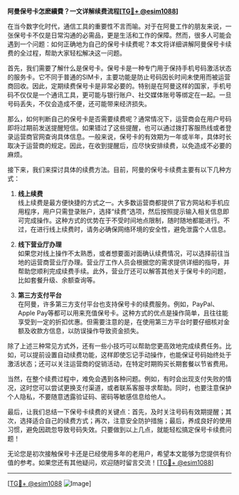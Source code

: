 **阿曼保号卡怎麽續費？一文详解续费流程[[TG💪+ @esim1088](https://t.me/s/esim1088)]**

在当今数字化时代，通信工具的重要性不言而喻。对于在阿曼工作的朋友来说，一张保号卡不仅是日常沟通的必需品，更是生活和工作的保障。然而，很多人可能会遇到一个问题：如何正确地为自己的保号卡续费呢？本文将详细讲解阿曼保号卡续费的全过程，帮助大家轻松解决这一问题。

首先，我们需要了解什么是保号卡。保号卡是一种专门用于保持手机号码激活状态的服务卡。它不同于普通的SIM卡，主要功能是防止号码因长时间未使用而被运营商回收。因此，定期续费保号卡是非常必要的。特别是在阿曼这样的国家，手机号码不仅仅是一个通讯工具，更可能与银行账户、社交媒体账号等绑定在一起。一旦号码丢失，不仅会造成不便，还可能带来经济损失。

那么，如何判断自己的保号卡是否需要续费呢？通常情况下，运营商会在用户号码即将过期前发送提醒短信。如果错过了这些提醒，也可以通过拨打客服热线或者登录运营商官网查询具体信息。一般来说，保号卡的有效期为一年或半年，具体时长取决于运营商的规定。因此，在收到提醒后，应尽快安排续费，以免造成不必要的麻烦。

接下来，我们来探讨具体的续费方法。目前，阿曼的保号卡续费主要有以下几种方式：

1. **线上续费**  
   线上续费是最方便快捷的方式之一。大多数运营商都提供了官方网站和手机应用程序，用户只需登录账户，选择“续费”选项，然后按照提示输入相关信息即可完成操作。这种方式的优势在于不受时间地点限制，随时随地都能进行。不过，在进行线上续费时，请务必确保网络环境的安全性，避免泄露个人信息。

2. **线下营业厅办理**  
   如果您对线上操作不太熟悉，或者想要面对面确认续费情况，可以选择前往当地的运营商营业厅办理。营业厅工作人员会根据您的需求提供详细的指导，并帮助您顺利完成续费手续。此外，营业厅还可以解答其他关于保号卡的问题，比如套餐升级、余额查询等。

3. **第三方支付平台**  
   在阿曼，许多第三方支付平台也支持保号卡的续费服务。例如，PayPal、Apple Pay等都可以用来充值保号卡。这种方式的优点是操作简单，且往往能享受到一定的折扣优惠。但需要注意的是，在使用第三方平台时要仔细核对金额及收款方信息，以防误操作导致资金损失。

除了上述三种常见方式外，还有一些小技巧可以帮助您更高效地完成续费任务。比如，可以提前设置自动续费功能，这样即使忘记手动操作，也能保证号码始终处于激活状态；还可以关注运营商的促销活动，在特定时期购买长期套餐以节省费用。

当然，在整个续费过程中，难免会遇到各种问题。例如，有时会出现支付失败的情况，这时您可以尝试更换支付渠道，或者联系客服寻求帮助。同时，也要注意保护个人隐私，不要随意透露验证码、密码等敏感信息给他人。

最后，让我们总结一下保号卡续费的关键点：首先，及时关注号码有效期提醒；其次，选择适合自己的续费方式；再次，注意安全防护措施；最后，养成良好的使用习惯，避免因疏忽导致号码失效。只要做到以上几点，就能轻松搞定保号卡续费问题！

无论您是初次接触保号卡还是已经使用多年的老用户，希望本文能够为您提供有价值的参考。如果您还有其他疑问，欢迎随时留言交流！[[TG💪+ @esim1088](https://t.me/s/esim1088)]

---

[[TG💪+ @esim1088](https://t.me/s/esim1088) ![Image](https://i.postimg.cc/4NQfJmqS/Snipaste-2025-05-13-00-14-12.png)]